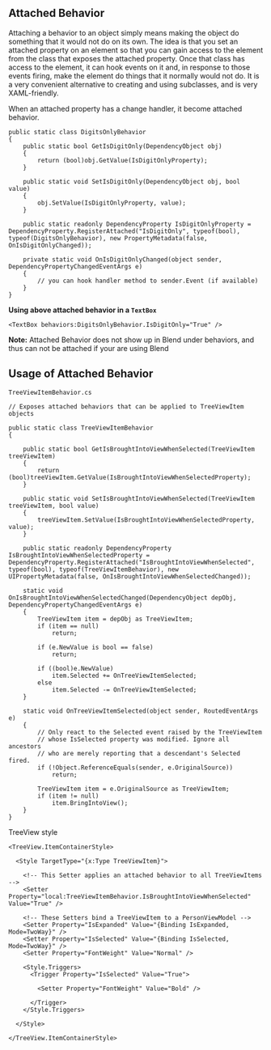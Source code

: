 ## Attached Behavior
Attaching a behavior to an object simply means making the object do something that it would not do on its own.
The idea is that you set an attached property on an element so that you can gain access to the element from the class that exposes the attached property. 
Once that class has access to the element, it can hook events on it and, in response to those events firing, make the element do things that it normally would not do. 
It is a very convenient alternative to creating and using subclasses, and is very XAML-friendly.

When an attached property has a change handler, it become attached behavior.
```
public static class DigitsOnlyBehavior
{
	public static bool GetIsDigitOnly(DependencyObject obj)
	{
		return (bool)obj.GetValue(IsDigitOnlyProperty);
	}

	public static void SetIsDigitOnly(DependencyObject obj, bool value)
	{
		obj.SetValue(IsDigitOnlyProperty, value);
	}

	public static readonly DependencyProperty IsDigitOnlyProperty = DependencyProperty.RegisterAttached("IsDigitOnly", typeof(bool), typeof(DigitsOnlyBehavior), new PropertyMetadata(false, OnIsDigitOnlyChanged));

	private static void OnIsDigitOnlyChanged(object sender, DependencyPropertyChangedEventArgs e)
	{
		// you can hook handler method to sender.Event (if available)
	}
}
```

**Using above attached behavior in a `TextBox`**
```
<TextBox behaviors:DigitsOnlyBehavior.IsDigitOnly="True" />
```

**Note:** Attached Behavior does not show up in Blend under behaviors, and thus can not be attached if your are using Blend


## Usage of Attached Behavior
`TreeViewItemBehavior.cs`
```
// Exposes attached behaviors that can be applied to TreeViewItem objects

public static class TreeViewItemBehavior
{

    public static bool GetIsBroughtIntoViewWhenSelected(TreeViewItem treeViewItem)
    {
        return (bool)treeViewItem.GetValue(IsBroughtIntoViewWhenSelectedProperty);
    }

    public static void SetIsBroughtIntoViewWhenSelected(TreeViewItem treeViewItem, bool value)
    {
        treeViewItem.SetValue(IsBroughtIntoViewWhenSelectedProperty, value);
    }

    public static readonly DependencyProperty IsBroughtIntoViewWhenSelectedProperty = DependencyProperty.RegisterAttached("IsBroughtIntoViewWhenSelected", typeof(bool), typeof(TreeViewItemBehavior), new UIPropertyMetadata(false, OnIsBroughtIntoViewWhenSelectedChanged));

    static void OnIsBroughtIntoViewWhenSelectedChanged(DependencyObject depObj, DependencyPropertyChangedEventArgs e)
    {
        TreeViewItem item = depObj as TreeViewItem;
        if (item == null)
            return;

        if (e.NewValue is bool == false)
            return;

        if ((bool)e.NewValue)
            item.Selected += OnTreeViewItemSelected;
        else
            item.Selected -= OnTreeViewItemSelected;
    }

    static void OnTreeViewItemSelected(object sender, RoutedEventArgs e)
    {
        // Only react to the Selected event raised by the TreeViewItem
        // whose IsSelected property was modified. Ignore all ancestors
        // who are merely reporting that a descendant's Selected fired.
        if (!Object.ReferenceEquals(sender, e.OriginalSource))
            return;

        TreeViewItem item = e.OriginalSource as TreeViewItem;
        if (item != null)
            item.BringIntoView();
    }
}
```

TreeView style
```
<TreeView.ItemContainerStyle>

  <Style TargetType="{x:Type TreeViewItem}">
  
    <!-- This Setter applies an attached behavior to all TreeViewItems -->
    <Setter Property="local:TreeViewItemBehavior.IsBroughtIntoViewWhenSelected" Value="True" />

    <!-- These Setters bind a TreeViewItem to a PersonViewModel -->
    <Setter Property="IsExpanded" Value="{Binding IsExpanded, Mode=TwoWay}" />
    <Setter Property="IsSelected" Value="{Binding IsSelected, Mode=TwoWay}" />
    <Setter Property="FontWeight" Value="Normal" />
	
    <Style.Triggers>
      <Trigger Property="IsSelected" Value="True">
	  
        <Setter Property="FontWeight" Value="Bold" />
		
      </Trigger>
    </Style.Triggers>
	
  </Style>
  
</TreeView.ItemContainerStyle>
```
